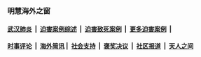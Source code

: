 
### 明慧海外之窗

####  [武汉肺炎](indexes/365.md?t=04171701) &nbsp;|&nbsp;  [迫害案例综述](indexes/328.md?t=04171701) &nbsp;|&nbsp; [迫害致死案例](indexes/277.md?t=04171701)  &nbsp;|&nbsp; [更多迫害案例](indexes/81.md?t=04171701)  &nbsp;|&nbsp; 
####  [时事评论](indexes/19.md?t=04171701) &nbsp;|&nbsp; [海外简讯](indexes/245.md?t=04171701)&nbsp;|&nbsp;  [社会支持](indexes/140.md?t=04171701) &nbsp;|&nbsp; [褒奖决议](indexes/282.md?t=04171701) &nbsp;|&nbsp; [社区报道](indexes/91.md?t=04171701)  &nbsp;|&nbsp; [天人之间](indexes/78.md?t=04171701) 

